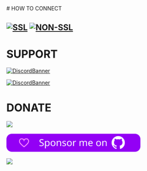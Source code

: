 <head>
  <meta charset="utf-8">
  <meta http-equiv="X-UA-Compatible" content="IE=edge">
  <title>• FREE LAVALINK SERVER •</title>
  <meta property="og:title" content="• FREE LAVALINK SERVER •" />
  <meta property="og:locale" content="en_US" />
  <meta http-equiv="refresh" content="60">
  <meta name="description" content="Free Public Lavalink Server" />
  <meta property="og:description" content="Free Public Lavalink Server" />
  <meta property="og:title" content="• FREE LAVALINK SERVER •">
  <meta property="og:image" content="https://i.imgur.com/CW6sCf8.gif">
  <meta name="twitter:image" content="https://i.imgur.com/CW6sCf8.gif" />
  <meta name="og:image:secure_url" content="https://i.imgur.com/CW6sCf8.gif" />
  <meta name="image" property="og:image" content="https://i.imgur.com/CW6sCf8.gif" />
  <meta name="theme-color" content="#303236">
  <meta property="og:type" content="website">
  <link rel="icon" href="https://i.imgur.com/mXwXKjZ.png">
  <link rel="canonical" href="https://www.freelavalink.ga/" />
  <meta property="og:url" content="https://www.freelavalink.ga/" />
<script async src="https://pagead2.googlesyndication.com/pagead/js/adsbygoogle.js?client=ca-pub-4159673569229148"
     crossorigin="anonymous"></script>
  <meta name="twitter:card" content="summary" />
  <script async defer data-website-id="047448c7-5d34-4711-adaf-b084f7e85217"
    src="https://umami-delta-six.vercel.app/umami.js"></script>
  <meta property="twitter:title" content="• FREELAVALINK WEBSITE • STATUS PAGE" />
  <link rel="stylesheet"
    href="https://cdn.jsdelivr.net/npm/@algolia/algoliasearch-netlify-frontend@1/dist/algoliasearchNetlify.css" />
  <script type="text/javascript"
    src="https://cdn.jsdelivr.net/npm/@algolia/algoliasearch-netlify-frontend@1/dist/algoliasearchNetlify.js"></script>
  <script type="text/javascript">
    algoliasearchNetlify({
      appId: 'DY5QC1XNF7',
      apiKey: '54afcd3623541e5d7b07523ab82e4b68',
      siteId: 'a13f5448-90e3-4a77-a43e-039214c736fc',
      branch: 'master',
      selector: 'div#search',
    });
  </script>
<script src='//shrinkme.io/js/full-page-script.js'></script>
  <link href='https://d33wubrfki0l68.cloudfront.net/css/72c632a603338b13174e7ca30827aec0452d0e8b/assets/css/style.css' rel='stylesheet'/>
  <script src='https://d33wubrfki0l68.cloudfront.net/js/929df7305ab2bc7d0e428a4df6855b0146f83ec6/assets/js/scale.fix.js'></script>
  <meta name="viewport" content="width=device-width, initial-scale=1, user-scalable=no">

</head>
# HOW TO CONNECT 

## [![SSL](https://dabuttonfactory.com/button.png?t=SSL&f=Open+Sans-Bold&ts=20&tc=fff&hp=45&vp=20&c=20&bgt=gradient&bgc=3b7dbf&ebgc=073763)](./ssl)         [![NON-SSL](https://dabuttonfactory.com/button.png?t=NON-SSL&f=Open+Sans-Bold&ts=20&tc=fff&hp=45&vp=20&c=20&bgt=gradient&bgc=3b7dbf&ebgc=073763)](./non-ssl)

# SUPPORT

[![DiscordBanner](https://invidget.switchblade.xyz/S3jkGvstbx)](https://discord.gg/S3jkGvstbx)

[![DiscordBanner](https://discord-readme-badge.vercel.app/api?id=813561253175361558)](https://links.nischay.ovh)

# DONATE
<a class="button umami--click--PP" href="https://nischaydev.tebex.io/package/5063868"><img src="https://i.imgur.com/Fa0ss9i.png" width="350" height="auto"></a>

<a class="button umami--click--PP" href="https://github.com/sponsors/nischay876"><img src="https://raw.githubusercontent.com/mechPenSketch/mechPenSketch/master/img/github_sponsor_btn.svg" width="350" height="auto"></a>

<a class="button umami--click--PP" href="https://paypal.me/seikosandeep"><img src="https://i.imgur.com/ua5gOmw.png" width="350" height="auto"></a>
